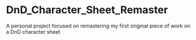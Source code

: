 # DnD_Character_Sheet_Remaster
A personal project focused on remastering my first original piece of work on a DnD character sheet

